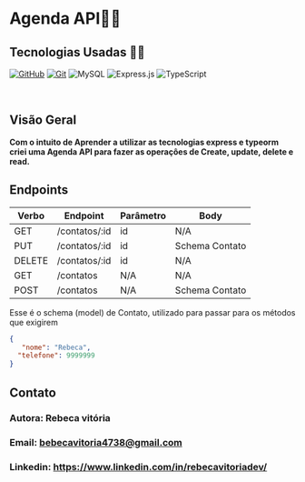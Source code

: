 </h1>
<h1>
   <span>Agenda API📱📒</span>
</h1>

## Tecnologias Usadas 👩‍💻
[![GitHub](https://img.shields.io/badge/GitHub-000?style=for-the-badge&logo=github&logoColor=30A3DC)](https://docs.github.com/)
[![Git](https://img.shields.io/badge/Git-000?style=for-the-badge&logo=git&logoColor=E94D5F)](https://git-scm.com/doc)
![MySQL](https://img.shields.io/badge/mysql-4479A1.svg?style=for-the-badge&logo=mysql&logoColor=white)
![Express.js](https://img.shields.io/badge/express.js-%23404d59.svg?style=for-the-badge&logo=express&logoColor=%2361DAFB)
![TypeScript](https://img.shields.io/badge/typescript-%23007ACC.svg?style=for-the-badge&logo=typescript&logoColor=white)

<br />

## Visão Geral
 <b> Com o intuito de Aprender a utilizar as tecnologias express e typeorm criei uma Agenda API para fazer as operaçôes de Create, update, delete e read.</b>


## Endpoints


| Verbo  | Endpoint                | Parâmetro | Body          |
|--------|-------------------------|-----------|---------------|
| GET    | /contatos/:id           | id        | N/A           |
| PUT    | /contatos/:id           | id        | Schema Contato|
| DELETE | /contatos/:id           | id        | N/A           |
| GET    | /contatos               | N/A       | N/A           |
| POST   | /contatos               | N/A       | Schema Contato|

Esse é o schema (model) de Contato, utilizado para passar para os métodos que exigirem   
```json
{
   "nome": "Rebeca",
  "telefone": 9999999
}
```
    
## Contato
   ### Autora: Rebeca vitória
   ### Email: bebecavitoria4738@gmail.com
   ### Linkedin: https://www.linkedin.com/in/rebecavitoriadev/
  


       




  
